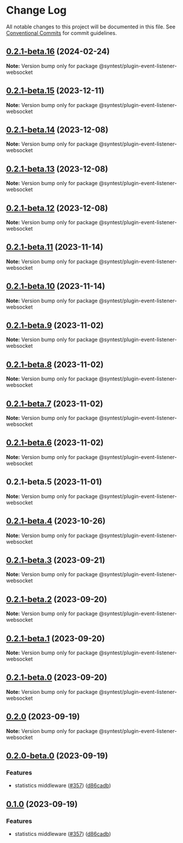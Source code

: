 # Change Log

All notable changes to this project will be documented in this file.
See [Conventional Commits](https://conventionalcommits.org) for commit guidelines.

## [0.2.1-beta.16](https://github.com/syntest-framework/syntest-framework/compare/@syntest/plugin-event-listener-websocket@0.2.1-beta.15...@syntest/plugin-event-listener-websocket@0.2.1-beta.16) (2024-02-24)

**Note:** Version bump only for package @syntest/plugin-event-listener-websocket

## [0.2.1-beta.15](https://github.com/syntest-framework/syntest-framework/compare/@syntest/plugin-event-listener-websocket@0.2.1-beta.14...@syntest/plugin-event-listener-websocket@0.2.1-beta.15) (2023-12-11)

**Note:** Version bump only for package @syntest/plugin-event-listener-websocket

## [0.2.1-beta.14](https://github.com/syntest-framework/syntest-framework/compare/@syntest/plugin-event-listener-websocket@0.2.1-beta.13...@syntest/plugin-event-listener-websocket@0.2.1-beta.14) (2023-12-08)

**Note:** Version bump only for package @syntest/plugin-event-listener-websocket

## [0.2.1-beta.13](https://github.com/syntest-framework/syntest-framework/compare/@syntest/plugin-event-listener-websocket@0.2.1-beta.12...@syntest/plugin-event-listener-websocket@0.2.1-beta.13) (2023-12-08)

**Note:** Version bump only for package @syntest/plugin-event-listener-websocket

## [0.2.1-beta.12](https://github.com/syntest-framework/syntest-framework/compare/@syntest/plugin-event-listener-websocket@0.2.1-beta.11...@syntest/plugin-event-listener-websocket@0.2.1-beta.12) (2023-12-08)

**Note:** Version bump only for package @syntest/plugin-event-listener-websocket

## [0.2.1-beta.11](https://github.com/syntest-framework/syntest-framework/compare/@syntest/plugin-event-listener-websocket@0.2.1-beta.10...@syntest/plugin-event-listener-websocket@0.2.1-beta.11) (2023-11-14)

**Note:** Version bump only for package @syntest/plugin-event-listener-websocket

## [0.2.1-beta.10](https://github.com/syntest-framework/syntest-framework/compare/@syntest/plugin-event-listener-websocket@0.2.1-beta.9...@syntest/plugin-event-listener-websocket@0.2.1-beta.10) (2023-11-14)

**Note:** Version bump only for package @syntest/plugin-event-listener-websocket

## [0.2.1-beta.9](https://github.com/syntest-framework/syntest-framework/compare/@syntest/plugin-event-listener-websocket@0.2.1-beta.8...@syntest/plugin-event-listener-websocket@0.2.1-beta.9) (2023-11-02)

**Note:** Version bump only for package @syntest/plugin-event-listener-websocket

## [0.2.1-beta.8](https://github.com/syntest-framework/syntest-framework/compare/@syntest/plugin-event-listener-websocket@0.2.1-beta.7...@syntest/plugin-event-listener-websocket@0.2.1-beta.8) (2023-11-02)

**Note:** Version bump only for package @syntest/plugin-event-listener-websocket

## [0.2.1-beta.7](https://github.com/syntest-framework/syntest-framework/compare/@syntest/plugin-event-listener-websocket@0.2.1-beta.6...@syntest/plugin-event-listener-websocket@0.2.1-beta.7) (2023-11-02)

**Note:** Version bump only for package @syntest/plugin-event-listener-websocket

## [0.2.1-beta.6](https://github.com/syntest-framework/syntest-framework/compare/@syntest/plugin-event-listener-websocket@0.2.1-beta.5...@syntest/plugin-event-listener-websocket@0.2.1-beta.6) (2023-11-02)

**Note:** Version bump only for package @syntest/plugin-event-listener-websocket

## 0.2.1-beta.5 (2023-11-01)

**Note:** Version bump only for package @syntest/plugin-event-listener-websocket

## [0.2.1-beta.4](https://github.com/syntest-framework/syntest-framework/compare/@syntest/plugin-event-listener-websocket@0.2.1-beta.3...@syntest/plugin-event-listener-websocket@0.2.1-beta.4) (2023-10-26)

**Note:** Version bump only for package @syntest/plugin-event-listener-websocket

## [0.2.1-beta.3](https://github.com/syntest-framework/syntest-framework/compare/@syntest/plugin-event-listener-websocket@0.2.1-beta.2...@syntest/plugin-event-listener-websocket@0.2.1-beta.3) (2023-09-21)

**Note:** Version bump only for package @syntest/plugin-event-listener-websocket

## [0.2.1-beta.2](https://github.com/syntest-framework/syntest-framework/compare/@syntest/plugin-event-listener-websocket@0.2.1-beta.1...@syntest/plugin-event-listener-websocket@0.2.1-beta.2) (2023-09-20)

**Note:** Version bump only for package @syntest/plugin-event-listener-websocket

## [0.2.1-beta.1](https://github.com/syntest-framework/syntest-framework/compare/@syntest/plugin-event-listener-websocket@0.2.1-beta.0...@syntest/plugin-event-listener-websocket@0.2.1-beta.1) (2023-09-20)

**Note:** Version bump only for package @syntest/plugin-event-listener-websocket

## [0.2.1-beta.0](https://github.com/syntest-framework/syntest-framework/compare/@syntest/plugin-event-listener-websocket@0.2.0...@syntest/plugin-event-listener-websocket@0.2.1-beta.0) (2023-09-20)

**Note:** Version bump only for package @syntest/plugin-event-listener-websocket

## [0.2.0](https://github.com/syntest-framework/syntest-framework/compare/@syntest/plugin-event-listener-websocket@0.2.0-beta.0...@syntest/plugin-event-listener-websocket@0.2.0) (2023-09-19)

**Note:** Version bump only for package @syntest/plugin-event-listener-websocket

## [0.2.0-beta.0](https://github.com/syntest-framework/syntest-framework/compare/@syntest/plugin-event-listener-websocket@0.1.0-beta.3...@syntest/plugin-event-listener-websocket@0.2.0-beta.0) (2023-09-19)

### Features

- statistics middleware ([#357](https://github.com/syntest-framework/syntest-framework/issues/357)) ([d86cadb](https://github.com/syntest-framework/syntest-framework/commit/d86cadb23523ce89688e98cc0805a8fee31e531d))

## [0.1.0](https://github.com/syntest-framework/syntest-framework/compare/@syntest/plugin-event-listener-websocket@0.1.0-beta.3...@syntest/plugin-event-listener-websocket@0.1.0) (2023-09-19)

### Features

- statistics middleware ([#357](https://github.com/syntest-framework/syntest-framework/issues/357)) ([d86cadb](https://github.com/syntest-framework/syntest-framework/commit/d86cadb23523ce89688e98cc0805a8fee31e531d))
